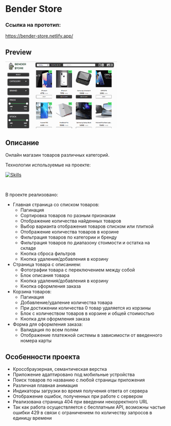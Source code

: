 # Bender Store
### Ссылка на прототип:

https://bender-store.netlify.app/

## Preview

<img src='./src/assets/img/onlineStore.gif' width='350'>

## Описание

Онлайн магазин товаров различных категорий.

Технологии используемые на проекте: <br>

[![Skills](https://skillicons.dev/icons?i=ts,react,redux,webpack,scss)](https://skillicons.dev)

<br>

В проекте реализовано:
- Главная страница со списком товаров:
  - Пагинация
  - Сортировка товаров по разным признакам
  - Отображение количества найденных товаров
  - Выбор варианта отображения товаров списком или плиткой
  - Отображение количества товаров в корзине
  - Фильтрация товаров по категории и бренду
  - Фильтрация товаров по диапазону стоимости и остатка на складе
  - Кнопка сброса фильтров
  - Кнопка удаления/добавления в корзину
- Страница товара с описанием:
  - Фотографии товара с переключением между собой
  - Блок описания товара
  - Кнопка удаления/добавления в корзину
  - Кнопка оформления заказа
- Корзина товаров:
  - Пагинация
  - Добавление/удаление количества товара
  - При достижении количества 0 товар удаляется из корзины
  - Блок с количеством товаров в корзине и общей стоимостью
  - Кнопка для оформления заказа
- Форма для оформления заказа:
  - Валидация по всем полям
  - Отображение платежной системы в зависимости от введенного номера карты

## Особенности проекта

- Кроссбраузерная, семантическая верстка
- Приложение адаптировано под мобильные устройства
- Поиск товаров по названию с любой страницы приложения
- Различная плавная анимация
- Индикаторы загрузки во время получения ответа от сервера
- Отображение ошибок, полученных при работе с сервером
- Реализована страница 404 при введении некорректного URL
- Так как работа осуществляется с бесплатным API, возможны частые ошибки 429 в связи с ограничением по количеству запросов в единицу времени

